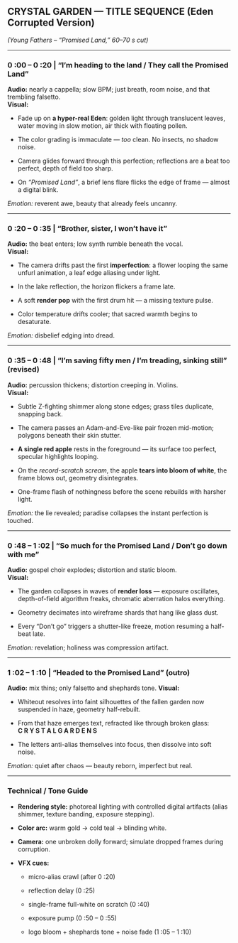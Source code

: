 ## **CRYSTAL GARDEN — TITLE SEQUENCE (Eden Corrupted Version)**

_(Young Fathers – “Promised Land,” 60–70 s cut)_

---

### **0 :00 – 0 :20 | “I’m heading to the land / They call the Promised Land”**

**Audio:** nearly a cappella; slow BPM; just breath, room noise, and that trembling falsetto.  
**Visual:**

- Fade up on **a hyper-real Eden**: golden light through translucent leaves, water moving in slow motion, air thick with floating pollen.
    
- The color grading is immaculate — _too_ clean. No insects, no shadow noise.
    
- Camera glides forward through this perfection; reflections are a beat too perfect, depth of field too sharp.
    
- On _“Promised Land”_, a brief lens flare flicks the edge of frame — almost a digital blink.
    

_Emotion:_ reverent awe, beauty that already feels uncanny.

---

### **0 :20 – 0 :35 | “Brother, sister, I won’t have it”**

**Audio:** the beat enters; low synth rumble beneath the vocal.  
**Visual:**

- The camera drifts past the first **imperfection**: a flower looping the same unfurl animation, a leaf edge aliasing under light.
    
- In the lake reflection, the horizon flickers a frame late.
    
- A soft **render pop** with the first drum hit — a missing texture pulse.
    
- Color temperature drifts cooler; that sacred warmth begins to desaturate.
    

_Emotion:_ disbelief edging into dread.

---

### **0 :35 – 0 :48 | “I’m saving fifty men / I’m treading, sinking still” (revised)**

**Audio:** percussion thickens; distortion creeping in. Violins.  
**Visual:**

- Subtle Z-fighting shimmer along stone edges; grass tiles duplicate, snapping back.
    
- The camera passes an Adam-and-Eve-like pair frozen mid-motion; polygons beneath their skin stutter.
    
- **A single red apple** rests in the foreground — its surface too perfect, specular highlights looping.
    
- On the _record-scratch scream_, the apple **tears into bloom of white**, the frame blows out, geometry disintegrates.
    
- One-frame flash of nothingness before the scene rebuilds with harsher light.
    

_Emotion:_ the lie revealed; paradise collapses the instant perfection is touched.

---

### **0 :48 – 1 :02 | “So much for the Promised Land / Don’t go down with me”**

**Audio:** gospel choir explodes; distortion and static bloom.  
**Visual:**

- The garden collapses in waves of **render loss** — exposure oscillates, depth-of-field algorithm freaks, chromatic aberration halos everything.
    
- Geometry decimates into wireframe shards that hang like glass dust.
    
- Every “Don’t go” triggers a shutter-like freeze, motion resuming a half-beat late.

_Emotion:_ revelation; holiness was compression artifact.

---

### **1 :02 – 1 :10 | “Headed to the Promised Land” (outro)**

**Audio:** mix thins; only falsetto and shephards tone. 
**Visual:**

- Whiteout resolves into faint silhouettes of the fallen garden now suspended in haze, geometry half-rebuilt.
    
- From that haze emerges text, refracted like through broken glass:  
    **C R Y S T A L G A R D E N S**
    
- The letters anti-alias themselves into focus, then dissolve into soft noise.
    

_Emotion:_ quiet after chaos — beauty reborn, imperfect but real.

---

### **Technical / Tone Guide**

- **Rendering style:** photoreal lighting with controlled digital artifacts (alias shimmer, texture banding, exposure stepping).
    
- **Color arc:** warm gold → cold teal → blinding white.
    
- **Camera:** one unbroken dolly forward; simulate dropped frames during corruption.
    
- **VFX cues:**
    
    - micro-alias crawl (after 0 :20)
        
    - reflection delay (0 :25)
        
    - single-frame full-white on scratch (0 :40)
        
    - exposure pump (0 :50 – 0 :55)
        
    - logo bloom + shephards tone + noise fade (1 :05 – 1 :10)